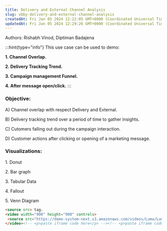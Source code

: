 ```yaml
---
title: Delivery and External Channel Analysis
slug: vbby-delivery-and-external-channel-analysis
createdAt: Fri Jan 05 2024 12:22:05 GMT+0000 (Coordinated Universal Time)
updatedAt: Fri Jan 05 2024 12:29:26 GMT+0000 (Coordinated Universal Time)
---
```


Authors: Rishabh Vinod, Diptiman Badajena

:::hint{type="info"}
This use case can be used to demo:&#x20;

**1. Channel Overlap.**

**2. Delivery Tracking Trend.**

**3. Campaign management Funnel.**

**4. After message open/click.**
:::

### Objective:&#x20;

A) Channel overlap with respect Delivery and External.

B) Delivery tracking trend over a period of time to gather insights.

C) Cutomers falling out during the campaign interaction.

D) Customer actions after clicking or opening of a marketing message.

### Visualizations:&#x20;

1\. Donut

2\. Bar graph

3\. Tabular Data

4\. Fallout&#x20;

5\. Venn Diagram

```html
<source src> tag.
<video width="900" height="900" controls>
 <source src="https://demo-system-next.s3.amazonaws.com/videos/Luma/Luma_Delivery_Analysis_video.mov">
</video><!-- <p>paste iframe code here</p> --><!-- <p>paste iframe code here</p> -->
```

